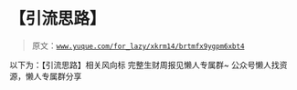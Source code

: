 # 【引流思路】

> 原文：[`www.yuque.com/for_lazy/xkrm14/brtmfx9ygpm6xbt4`](https://www.yuque.com/for_lazy/xkrm14/brtmfx9ygpm6xbt4)

<ne-p id="u1b3be990" data-lake-id="u1b3be990"><ne-text id="ub2982e8c">以下为：【引流思路】相关风向标</ne-text></ne-p> <ne-p id="ud168ed75" data-lake-id="ud168ed75"><ne-text id="u67a0dc80">完整生财周报见懒人专属群~</ne-text></ne-p> <ne-p id="u092bf4e3" data-lake-id="u092bf4e3"><ne-text id="u5103cc8b">公众号懒人找资源，懒人专属群分享</ne-text></ne-p>
